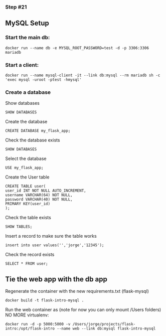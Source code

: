 ### Step #21

## MySQL Setup

### Start the main db:
```
docker run --name db -e MYSQL_ROOT_PASSWORD=test -d -p 3306:3306 mariadb
```

### Start a client:
```
docker run --name mysql-client -it --link db:mysql --rm mariadb sh -c 'exec mysql -uroot -ptest -hmysql'
```

### Create a database

Show databases
```
SHOW DATABASES
```

Create the database
```
CREATE DATABASE my_flask_app;
```

Check the database exists
```
SHOW DATABASES
```

Select the database
```
USE my_flask_app;
```

Create the User table
```
CREATE TABLE user(
user_id INT NOT NULL AUTO_INCREMENT,
username VARCHAR(64) NOT NULL,
password VARCHAR(40) NOT NULL,
PRIMARY KEY(user_id)
);
```

Check the table exists
```
SHOW TABLES;
```

Insert a record to make sure the table works
```
insert into user values('','jorge','12345');
```

Check the record exists
```
SELECT * FROM user;
```

## Tie the web app with the db app

Regenerate the container with the new requirements.txt (flask-mysql)

```
docker build -t flask-intro-mysql .
```

Run the web container as (note for now you can only mount /Users folders)
NO MORE virtualenv:
```
docker run -d -p 5000:5000 -v /Users/jorge/projects/flask-intro:/opt/flask-intro --name web --link db:mysql flask-intro-mysql
```
